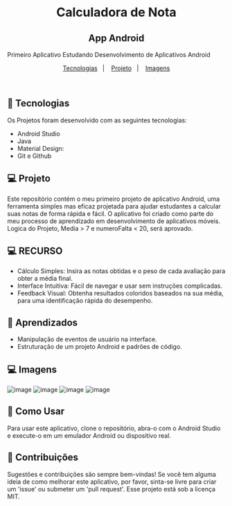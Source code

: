 ﻿﻿
<h1 align="center"> Calculadora de Nota</h1>
<h2 align="center"> App Android </h2>
<p align="center">

Primeiro Aplicativo Estudando Desenvolvimento de Aplicativos Android
</p>

<p align="center">
  <a href="#-tecnologias">Tecnologias</a>&nbsp;&nbsp;&nbsp;|&nbsp;&nbsp;&nbsp;
  <a href="#-projeto">Projeto</a>&nbsp;&nbsp;&nbsp;|&nbsp;&nbsp;&nbsp;
  <a href="#-imagens">Imagens</a>
</p>

<br>

## 🚀 Tecnologias

Os Projetos foram desenvolvido com as seguintes tecnologias:

- Android Studio
- Java
- Material Design:
- Git e Github

## 💻 Projeto

Este repositório contém o meu primeiro projeto de aplicativo Android, uma ferramenta simples mas eficaz projetada para ajudar estudantes a calcular suas notas de forma rápida e fácil. O aplicativo foi criado como parte do meu processo de aprendizado em desenvolvimento de aplicativos móveis.
Logica do Projeto, Media > 7 e numeroFalta < 20, será aprovado.

## 💻 RECURSO

- Cálculo Simples: Insira as notas obtidas e o peso de cada avaliação para obter a média final.
- Interface Intuitiva: Fácil de navegar e usar sem instruções complicadas.
- Feedback Visual: Obtenha resultados coloridos baseados na sua média, para uma identificação rápida do desempenho.

## 📖 Aprendizados

- Manipulação de eventos de usuário na interface.
- Estruturação de um projeto Android e padrões de código.

## 💻 Imagens
![image](https://github.com/saviocunhaa/CalculadoraDeNotas-appAndroid/assets/12139704/8c2d36f3-bf51-498f-be45-ab72159c799d)
![image](https://github.com/saviocunhaa/CalculadoraDeNotas-appAndroid/assets/12139704/9528ddcc-3d0f-4de6-a1c6-c3fc0e105340)
![image](https://github.com/saviocunhaa/CalculadoraDeNotas-appAndroid/assets/12139704/5490713d-abbc-420d-83d3-7f7337877636)
![image](https://github.com/saviocunhaa/CalculadoraDeNotas-appAndroid/assets/12139704/2a46c816-9853-4fcb-9133-acf6cd54877f)

## 🔖 Como Usar

Para usar este aplicativo, clone o repositório, abra-o com o Android Studio e execute-o em um emulador Android ou dispositivo real.


## :memo: Contribuições

Sugestões e contribuições são sempre bem-vindas! Se você tem alguma ideia de como melhorar este aplicativo, por favor, sinta-se livre para criar um 'issue' ou submeter um 'pull request'.
Esse projeto está sob a licença MIT.

